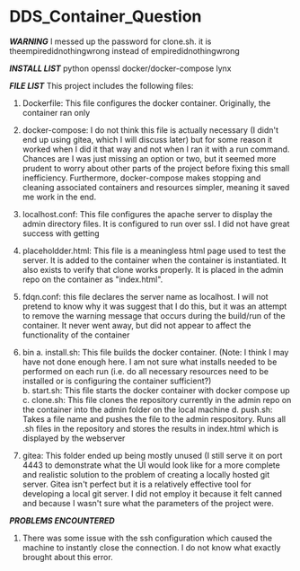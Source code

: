 # DDS_Container_Question
***WARNING*** I messed up the password for clone.sh. it is theempiredidnothingwrong instead of empiredidnothingwrong

***INSTALL LIST***
python
openssl
docker/docker-compose
lynx

***FILE LIST***
This project includes the following files:
1. Dockerfile: This file configures the docker container. Originally, the container ran only 
2. docker-compose: I do not think this file is actually necessary (I didn't end up using gitea, which I will discuss later) but for some reason it worked when I did it that way and not when I ran it with a run command. Chances are I was just missing an option or two, but it seemed more prudent to worry about other parts of the project before fixing this small inefficiency. Furthermore, docker-compose makes stopping and cleaning associated containers and resources simpler, meaning it saved me work in the end.
3. localhost.conf: This file configures the apache server to display the admin directory files. It is configured to run over ssl. I did not have great success with getting 
4. placeholdder.html: This file is a meaningless html page used to test the server. It is added to the container when the container is instantiated. It also exists to verify that clone works properly. It is placed in the admin repo on the container as "index.html".
5. fdqn.conf: this file declares the server name as localhost. I will not pretend to know why it was suggest that I do this, but it was an attempt to remove the warning message that occurs during the build/run of the container. It never went away, but did not appear to affect the functionality of the container
6. bin
  a. install.sh: This file builds the docker container. (Note: I think I may have not done enough here. I am not sure what installs needed to be performed on each run (i.e. do all necessary resources need to be installed or is configuring the container sufficient?)  
  b. start.sh: This file starts the docker container with docker compose up
c. clone.sh: This file clones the repository currently in the admin repo on the container into the admin folder on the local machine
d. push.sh: Takes a file name and pushes the file to the admin respository. Runs all .sh files in the repository and stores the results in index.html which is displayed by the webserver

7. gitea: This folder ended up being mostly unused (I still serve it on port 4443 to demonstrate what the UI would look like for a more complete and realistic solution to the problem of creating a locally hosted git server. Gitea isn't perfect but it is a relatively effective tool for developing a local git server. I did not employ it because it felt canned and because I wasn't sure what the parameters of the project were.

***PROBLEMS ENCOUNTERED***
1. There was some issue with the ssh configuration which caused the machine to instantly close the connection. I do not know what exactly brought about this error.


